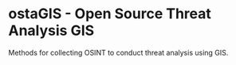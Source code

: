 # ostaGIS - Open Source Threat Analysis GIS
Methods for collecting OSINT to conduct threat analysis using GIS.
